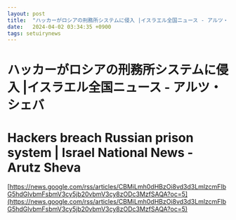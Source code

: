 ```yaml
---
layout: post
title:  "ハッカーがロシアの刑務所システムに侵入 |イスラエル全国ニュース - アルツ・シェバ"
date:   2024-04-02 03:34:35 +0900
tags: setuirynews 
---
```


# ハッカーがロシアの刑務所システムに侵入 |イスラエル全国ニュース - アルツ・シェバ



# Hackers breach Russian prison system | Israel National News - Arutz Sheva

[https://news.google.com/rss/articles/CBMiLmh0dHBzOi8vd3d3LmlzcmFlbG5hdGlvbmFsbmV3cy5jb20vbmV3cy8zODc3MzfSAQA?oc=5](https://news.google.com/rss/articles/CBMiLmh0dHBzOi8vd3d3LmlzcmFlbG5hdGlvbmFsbmV3cy5jb20vbmV3cy8zODc3MzfSAQA?oc=5)

